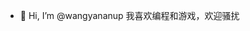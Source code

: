 - 👋 Hi, I’m @wangyananup
我喜欢编程和游戏，欢迎骚扰

<!---
wangyananup/wangyananup is a ✨ special ✨ repository because its `README.md` (this file) appears on your GitHub profile.
You can click the Preview link to take a look at your changes.
--->
